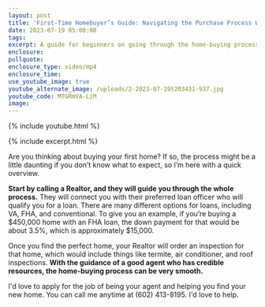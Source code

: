 ```yaml
---
layout: post
title: 'First-Time Homebuyer’s Guide: Navigating the Purchase Process With Ease'
date: 2023-07-19 05:00:00
tags:
excerpt: A guide for beginners on going through the home-buying process.
enclosure:
pullquote:
enclosure_type: video/mp4
enclosure_time:
use_youtube_image: true
youtube_alternate_image: /uploads/2-2023-07-19t203431-937.jpg
youtube_code: MTGRmVA-LiM
image:
---
```

{% include youtube.html %}

{% include excerpt.html %}

Are you thinking about buying your first home? If so, the process might be a little daunting if you don’t know what to expect, so I’m here with a quick overview.&nbsp;

**Start by calling a Realtor, and they will guide you through the whole process.** They will connect you with their preferred loan officer who will qualify you for a loan. There are many different options for loans, including VA, FHA, and conventional. To give you an example, if you’re buying a $450,000 home with an FHA loan, the down payment for that would be about 3.5%, which is approximately $15,000.&nbsp;

Once you find the perfect home, your Realtor will order an inspection for that home, which would include things like termite, air conditioner, and roof inspections. **With the guidance of a good agent who has credible resources, the home-buying process can be very smooth.&nbsp;**

I'd love to apply for the job of being your agent and helping you find your new home. You can call me anytime at (602) 413-8195. I'd love to help.